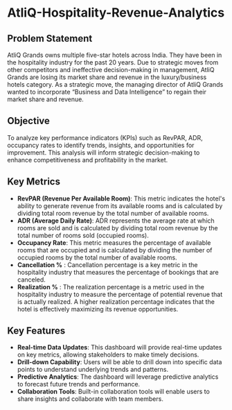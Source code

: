 # AtliQ-Hospitality-Revenue-Analytics
## Problem Statement
AtliQ Grands owns multiple five-star hotels across India. They have been in the hospitality industry for the past 20 years. Due to strategic moves from other competitors and ineffective decision-making in management, AtliQ Grands are losing its market share and revenue in the luxury/business hotels category. As a strategic move, the managing director of AtliQ Grands wanted to incorporate “Business and Data Intelligence” to regain their market share and revenue.
## Objective
To analyze key performance indicators (KPIs) such as RevPAR, ADR, occupancy rates to identify trends, insights, and opportunities for improvement. This analysis will inform strategic decision-making to enhance competitiveness and profitability in the market.
## Key Metrics
* __RevPAR (Revenue Per Available Room)__: This metric indicates the hotel's ability to generate revenue from its available rooms and is calculated by dividing total room revenue by the total number of available rooms.
* __ADR (Average Daily Rate)__: ADR represents the average rate at which rooms are sold and is calculated by dividing total room revenue by the total number of rooms sold (occupied rooms).
* __Occupancy Rate__: This metric measures the percentage of available rooms that are occupied and is calculated by dividing the number of occupied rooms by the total number of available rooms.
* __Cancellation %__ : Cancellation percentage is a key metric in the hospitality industry that measures the percentage of bookings that are canceled. 
* __Realization %__ : The realization percentage is a metric used in the hospitality industry to measure the percentage of potential revenue that is actually realized. A higher realization percentage indicates that the hotel is effectively maximizing its revenue opportunities.
## Key Features
* __Real-time Data Updates__: This dashboard will provide real-time updates on key metrics, allowing stakeholders to make timely decisions.
* __Drill-down Capability__: Users will be able to drill down into specific data points to understand underlying trends and patterns.
* __Predictive Analytics__: The dashboard will leverage predictive analytics to forecast future trends and performance.
* __Collaboration Tools__: Built-in collaboration tools will enable users to share insights and collaborate with team members.

